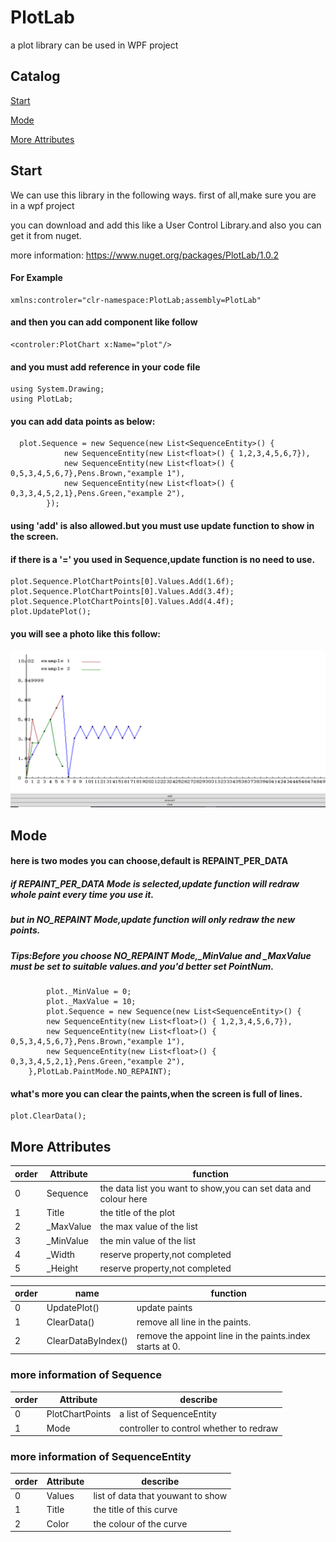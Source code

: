# PlotLab
a plot library can be used in WPF project

## Catalog

[Start](#start)

[Mode](#mode)

[More Attributes](#more-attributes)

## Start
We can use this library in the following ways.
first of all,make sure you are in a wpf project

you can download and add this like a User Control Library.and also you can get it from nuget.

more information: 
https://www.nuget.org/packages/PlotLab/1.0.2

#### For Example
    xmlns:controler="clr-namespace:PlotLab;assembly=PlotLab"
#### and then you can add component like follow
    <controler:PlotChart x:Name="plot"/>
#### and you must add reference in your code file
    using System.Drawing;
    using PlotLab;
#### you can add data points as below:
      plot.Sequence = new Sequence(new List<SequenceEntity>() {
                new SequenceEntity(new List<float>() { 1,2,3,4,5,6,7}),
                new SequenceEntity(new List<float>() { 0,5,3,4,5,6,7},Pens.Brown,"example 1"),
                new SequenceEntity(new List<float>() { 0,3,3,4,5,2,1},Pens.Green,"example 2"),
            });
#### using 'add' is also allowed.but you must use update function to show in the screen.
#### if there is a '=' you used in Sequence,update function is no need to use.
    plot.Sequence.PlotChartPoints[0].Values.Add(1.6f);
    plot.Sequence.PlotChartPoints[0].Values.Add(3.4f);
    plot.Sequence.PlotChartPoints[0].Values.Add(4.4f);
    plot.UpdatePlot();
#### you will see a photo like this follow:
![Example](https://github.com/dongfangyier/PlotLab/blob/master/img/example1.png)


## Mode
#### here is two modes you can choose,default is REPAINT_PER_DATA
##### if REPAINT_PER_DATA Mode is selected,update function will redraw whole paint every time you use it.

##### but in NO_REPAINT Mode,update function will only redraw the new points.
##### Tips:Before you choose NO_REPAINT Mode,_MinValue and _MaxValue must be set to suitable values.and you'd better set PointNum.
            plot._MinValue = 0;
            plot._MaxValue = 10;
            plot.Sequence = new Sequence(new List<SequenceEntity>() {
            new SequenceEntity(new List<float>() { 1,2,3,4,5,6,7}),
            new SequenceEntity(new List<float>() { 0,5,3,4,5,6,7},Pens.Brown,"example 1"),
            new SequenceEntity(new List<float>() { 0,3,3,4,5,2,1},Pens.Green,"example 2"),
        },PlotLab.PaintMode.NO_REPAINT);
#### what's more you can clear the paints,when the screen is full of lines.
    plot.ClearData();


## More Attributes
| order | Attribute|function
|---|---|---|
| 0| Sequence | the data list you want to show,you can set data and colour here |
| 1| Title|the title of the plot|
| 2 | _MaxValue|the max value of the list|
| 3 | _MinValue |the min value of the list|
| 4 | _Width|reserve property,not completed|
| 5 | _Height|reserve property,not completed|

| order | name|function
|---|---|---|
| 0| UpdatePlot() | update paints |
| 1| ClearData() |remove all line in the paints.|
| 2| ClearDataByIndex() |remove the appoint line in the paints.index starts at 0.|

### more information of Sequence
| order | Attribute|describe
|---|---|---|
| 0| PlotChartPoints | a list of SequenceEntity |
| 1| Mode | controller to control whether to redraw |
### more information of SequenceEntity
| order | Attribute|describe
|---|---|---|
| 0| Values | list of data that youwant to show |
| 1| Title|the title of this curve|
| 2 | Color|the colour of the curve|
    
    
